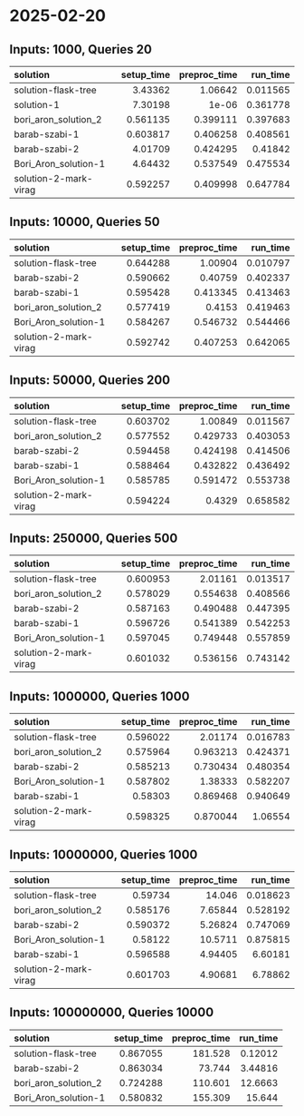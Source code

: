 # 2025-02-20

## Inputs: 1000, Queries 20

| solution              |   setup_time |   preproc_time |   run_time |
|:----------------------|-------------:|---------------:|-----------:|
| solution-flask-tree   |     3.43362  |       1.06642  |   0.011565 |
| solution-1            |     7.30198  |       1e-06    |   0.361778 |
| bori_aron_solution_2  |     0.561135 |       0.399111 |   0.397683 |
| barab-szabi-1         |     0.603817 |       0.406258 |   0.408561 |
| barab-szabi-2         |     4.01709  |       0.424295 |   0.41842  |
| Bori_Aron_solution-1  |     4.64432  |       0.537549 |   0.475534 |
| solution-2-mark-virag |     0.592257 |       0.409998 |   0.647784 |

## Inputs: 10000, Queries 50

| solution              |   setup_time |   preproc_time |   run_time |
|:----------------------|-------------:|---------------:|-----------:|
| solution-flask-tree   |     0.644288 |       1.00904  |   0.010797 |
| barab-szabi-2         |     0.590662 |       0.40759  |   0.402337 |
| barab-szabi-1         |     0.595428 |       0.413345 |   0.413463 |
| bori_aron_solution_2  |     0.577419 |       0.4153   |   0.419463 |
| Bori_Aron_solution-1  |     0.584267 |       0.546732 |   0.544466 |
| solution-2-mark-virag |     0.592742 |       0.407253 |   0.642065 |

## Inputs: 50000, Queries 200

| solution              |   setup_time |   preproc_time |   run_time |
|:----------------------|-------------:|---------------:|-----------:|
| solution-flask-tree   |     0.603702 |       1.00849  |   0.011567 |
| bori_aron_solution_2  |     0.577552 |       0.429733 |   0.403053 |
| barab-szabi-2         |     0.594458 |       0.424198 |   0.414506 |
| barab-szabi-1         |     0.588464 |       0.432822 |   0.436492 |
| Bori_Aron_solution-1  |     0.585785 |       0.591472 |   0.553738 |
| solution-2-mark-virag |     0.594224 |       0.4329   |   0.658582 |

## Inputs: 250000, Queries 500

| solution              |   setup_time |   preproc_time |   run_time |
|:----------------------|-------------:|---------------:|-----------:|
| solution-flask-tree   |     0.600953 |       2.01161  |   0.013517 |
| bori_aron_solution_2  |     0.578029 |       0.554638 |   0.408566 |
| barab-szabi-2         |     0.587163 |       0.490488 |   0.447395 |
| barab-szabi-1         |     0.596726 |       0.541389 |   0.542253 |
| Bori_Aron_solution-1  |     0.597045 |       0.749448 |   0.557859 |
| solution-2-mark-virag |     0.601032 |       0.536156 |   0.743142 |

## Inputs: 1000000, Queries 1000

| solution              |   setup_time |   preproc_time |   run_time |
|:----------------------|-------------:|---------------:|-----------:|
| solution-flask-tree   |     0.596022 |       2.01174  |   0.016783 |
| bori_aron_solution_2  |     0.575964 |       0.963213 |   0.424371 |
| barab-szabi-2         |     0.585213 |       0.730434 |   0.480354 |
| Bori_Aron_solution-1  |     0.587802 |       1.38333  |   0.582207 |
| barab-szabi-1         |     0.58303  |       0.869468 |   0.940649 |
| solution-2-mark-virag |     0.598325 |       0.870044 |   1.06554  |

## Inputs: 10000000, Queries 1000

| solution              |   setup_time |   preproc_time |   run_time |
|:----------------------|-------------:|---------------:|-----------:|
| solution-flask-tree   |     0.59734  |       14.046   |   0.018623 |
| bori_aron_solution_2  |     0.585176 |        7.65844 |   0.528192 |
| barab-szabi-2         |     0.590372 |        5.26824 |   0.747069 |
| Bori_Aron_solution-1  |     0.58122  |       10.5711  |   0.875815 |
| barab-szabi-1         |     0.596588 |        4.94405 |   6.60181  |
| solution-2-mark-virag |     0.601703 |        4.90681 |   6.78862  |

## Inputs: 100000000, Queries 10000

| solution             |   setup_time |   preproc_time |   run_time |
|:---------------------|-------------:|---------------:|-----------:|
| solution-flask-tree  |     0.867055 |        181.528 |    0.12012 |
| barab-szabi-2        |     0.863034 |         73.744 |    3.44816 |
| bori_aron_solution_2 |     0.724288 |        110.601 |   12.6663  |
| Bori_Aron_solution-1 |     0.580832 |        155.309 |   15.644   |